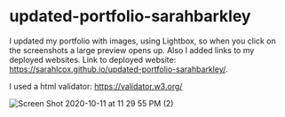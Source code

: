 # updated-portfolio-sarahbarkley

I updated my portfolio with images, using Lightbox, so when you click on the screenshots a large preview opens up. Also I added links to my deployed websites. 
Link to deployed website: https://sarahlcox.github.io/updated-portfolio-sarahbarkley/.

I used a html validator: https://validator.w3.org/

![Screen Shot 2020-10-11 at 11 29 55 PM (2)](https://user-images.githubusercontent.com/71027264/95705694-7cf44b80-0c1a-11eb-91c3-acdd07852f74.png)
